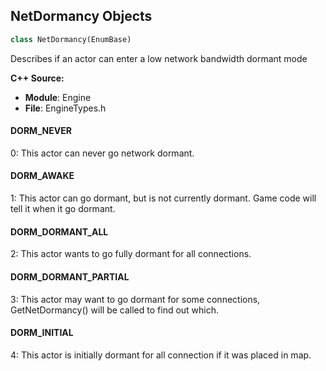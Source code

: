## NetDormancy Objects

```python
class NetDormancy(EnumBase)
```

Describes if an actor can enter a low network bandwidth dormant mode

**C++ Source:**

- **Module**: Engine
- **File**: EngineTypes.h

<a id="unreal.NetDormancy.DORM_NEVER"></a>

#### DORM_NEVER

0: This actor can never go network dormant.

<a id="unreal.NetDormancy.DORM_AWAKE"></a>

#### DORM_AWAKE

1: This actor can go dormant, but is not currently dormant. Game code will tell it when it go dormant.

<a id="unreal.NetDormancy.DORM_DORMANT_ALL"></a>

#### DORM_DORMANT_ALL

2: This actor wants to go fully dormant for all connections.

<a id="unreal.NetDormancy.DORM_DORMANT_PARTIAL"></a>

#### DORM_DORMANT_PARTIAL

3: This actor may want to go dormant for some connections, GetNetDormancy() will be called to find out which.

<a id="unreal.NetDormancy.DORM_INITIAL"></a>

#### DORM_INITIAL

4: This actor is initially dormant for all connection if it was placed in map.

<a id="unreal.PhysicsReplicationMode"></a>